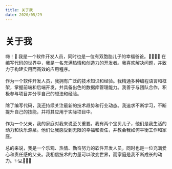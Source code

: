 ```yaml
---
title: 关于我
date: 2020/05/29
---
```


# 关于我
嗨！👋 我是一个软件开发人员，同时也是一位有双胞胎儿子的幸福爸爸。👨‍👦‍👦😄 在编写代码的世界中，我是一名充满热情和创造力的开发者。我喜欢解决问题，并致力于构建实用而高效的应用程序。<br/><br/>作为一个软件开发人员，我拥有广泛的技术知识和经验。我精通多种编程语言和框架，掌握前端和后端开发，并具备出色的数据库管理能力。我善于与团队合作，积极参与项目并分享自己的想法和经验。<br/><br/>除了编写代码，我还持续关注最新的技术趋势和行业动态。我追求不断学习，不断提升自己的技能，并将其应用于实际项目中。<br/><br/>作为一个父亲，我的家庭对我来说至关重要。我有两个宝贝儿子，他们是我生活的动力和快乐源泉。他们让我感受到无限的幸福和责任，并教会我如何平衡工作和家庭。<br/><br/>总的来说，我是一个乐观、热情、勤奋努力的软件开发人员，同时也是一位充满爱心和责任感的父亲。我相信技术的力量可以改变世界，而家庭是我不断成长的动力。✨💻👨‍💻😊